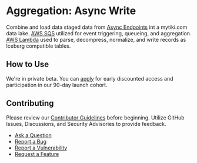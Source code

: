 # Aggregation: Async Write
Combine and load data staged data from [Async Endpoints](https://github.com/mytiki/platform-cap-async-endpoint) int a mytiki.com data lake. [AWS SQS](https://aws.amazon.com/sqs/) utilized for event triggering, queueing, and aggregation. [AWS Lambda](https://aws.amazon.com/lambda/) used to parse, decompress, normalize, and write records as Iceberg compatible tables.

## How to Use
We're in private beta. You can [apply](https://rxsny9wwvhn.typeform.com/to/I65tT0sm?typeform-source=mytiki.com) for early discounted access and participation in our 90-day launch cohort.

## Contributing
Please review our [Contributor Guidelines](https://github.com/mytiki/.github/blob/main/CONTRIBUTING.md) before beginning. Utilize GitHub Issues, Discussions, and Security Advisories to provide feedback.

- [Ask a Question](https://github.com/orgs/mytiki/discussions)
- [Report a Bug](https://github.com/mytiki/roadmap/issues/new?assignees=&labels=bug%2Crequest&projects=&template=bug.yml)
- [Report a Vulnerability](https://github.com/mytiki/platform-cap-async-write/security/advisories/new)
- [Request a Feature](https://github.com/mytiki/roadmap/issues/new?assignees=&labels=feature%2Crequest&projects=&template=feature.yml)

